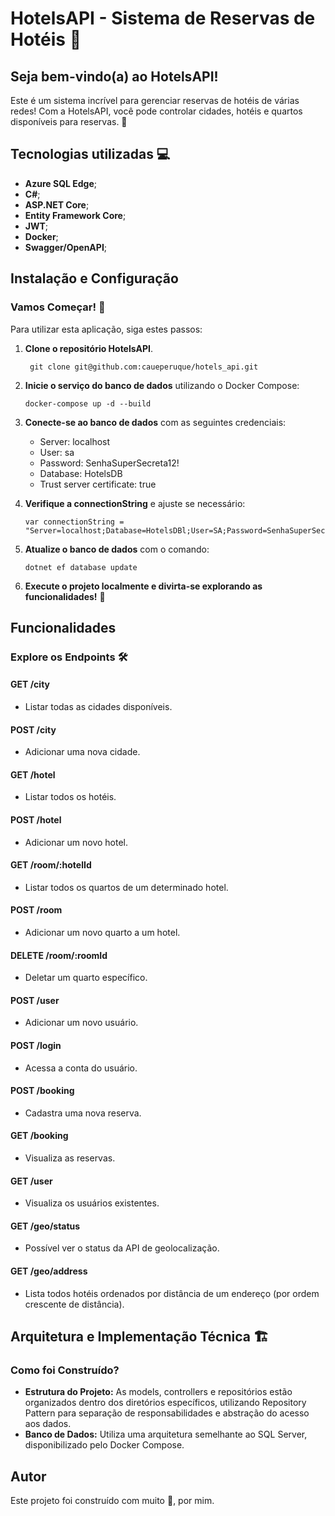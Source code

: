 # HotelsAPI - Sistema de Reservas de Hotéis 🏨

## Seja bem-vindo(a) ao HotelsAPI!

Este é um sistema incrível para gerenciar reservas de hotéis de várias redes! Com a HotelsAPI, você pode controlar cidades, hotéis e quartos disponíveis para reservas. 🌟

## Tecnologias utilizadas 💻

- **Azure SQL Edge**;
- **C#**;
- **ASP.NET Core**;
- **Entity Framework Core**;
- **JWT**;
- **Docker**;
- **Swagger/OpenAPI**;


## Instalação e Configuração

### Vamos Começar! 🚀

Para utilizar esta aplicação, siga estes passos:

1. **Clone o repositório HotelsAPI**.
   ```
    git clone git@github.com:caueperuque/hotels_api.git
    ```
3. **Inicie o serviço do banco de dados** utilizando o Docker Compose:
    ```
    docker-compose up -d --build
    ```
4. **Conecte-se ao banco de dados** com as seguintes credenciais:
    - Server: localhost
    - User: sa
    - Password: SenhaSuperSecreta12!
    - Database: HotelsDB
    - Trust server certificate: true

5. **Verifique a connectionString** e ajuste se necessário:
    ```
    var connectionString = "Server=localhost;Database=HotelsDBl;User=SA;Password=SenhaSuperSecreta12!;TrustServerCertificate=True";
    ```

6. **Atualize o banco de dados** com o comando:
    ```
    dotnet ef database update
    ```

7. **Execute o projeto localmente e divirta-se explorando as funcionalidades!** 🎉


## Funcionalidades

### Explore os Endpoints 🛠️

#### GET /city
- Listar todas as cidades disponíveis.

#### POST /city
- Adicionar uma nova cidade.

#### GET /hotel
- Listar todos os hotéis.

#### POST /hotel
- Adicionar um novo hotel.

#### GET /room/:hotelId
- Listar todos os quartos de um determinado hotel.

#### POST /room
- Adicionar um novo quarto a um hotel.

#### DELETE /room/:roomId
- Deletar um quarto específico.

#### POST /user
- Adicionar um novo usuário.

#### POST /login
- Acessa a conta do usuário.

#### POST /booking
- Cadastra uma nova reserva.

#### GET /booking
- Visualiza as reservas.

#### GET /user
- Visualiza os usuários existentes.

#### GET /geo/status
- Possível ver o status da API de geolocalização.

#### GET /geo/address
- Lista todos hotéis ordenados por distância de um endereço (por ordem crescente de distância).

## Arquitetura e Implementação Técnica 🏗️

### Como foi Construído?

- **Estrutura do Projeto:** As models, controllers e repositórios estão organizados dentro dos diretórios específicos, utilizando Repository Pattern para separação de responsabilidades e abstração do acesso aos dados.
- **Banco de Dados:** Utiliza uma arquitetura semelhante ao SQL Server, disponibilizado pelo Docker Compose.


## Autor
Este projeto foi construído com muito 💙, por mim.
